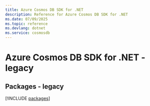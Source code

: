 ```yaml
---
title: Azure Cosmos DB SDK for .NET
description: Reference for Azure Cosmos DB SDK for .NET
ms.date: 07/09/2025
ms.topic: reference
ms.devlang: dotnet
ms.service: cosmosdb
---
```

# Azure Cosmos DB SDK for .NET - legacy
## Packages - legacy
[!INCLUDE [packages](cosmos-db-index.md)]